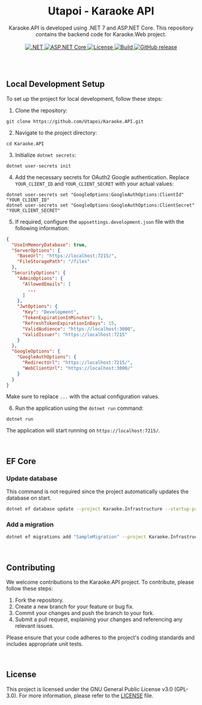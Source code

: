 <div align=center>
<h1>Utapoi - Karaoke API</h1>
Karaoke.API is developed using .NET 7 and ASP.NET Core. This repository contains the backend code for Karaoke.Web project.
</div>
<br>

<div align="center">
  <a href="https://dotnet.microsoft.com/">
    <img src="https://img.shields.io/badge/.NET-7-512BD4?style=for-the-badge&logo=.net&labelColor=1f1f1f" alt=".NET">
  </a>
  <a href="https://dotnet.microsoft.com/apps/aspnet">
    <img src="https://img.shields.io/badge/ASP.NET%20Core-7-512BD4?style=for-the-badge&logo=asp.net&labelColor=1f1f1f" alt="ASP.NET Core">
  </a>

  <a href="https://github.com/Utapoi/Karaoke.API/blob/main/LICENSE">
    <img src="https://img.shields.io/github/license/Utapoi/Karaoke.API?style=for-the-badge&labelColor=1f1f1f&color=B91C1C" alt="License">
  </a>
  <a href="https://github.com/Utapoi/Karaoke.API/actions">
    <img src="https://img.shields.io/github/actions/workflow/status/Utapoi/Karaoke.API/dotnet.yml?style=for-the-badge&logo=github&labelColor=1f1f1f&color=047857" alt="Build">
  </a>
  <a href="https://github.com/Utapoi/Karaoke.API/releases">
    <img src="https://img.shields.io/github/release/Utapoi/Karaoke.API?style=for-the-badge&labelColor=1f1f1f&color=B91C1C" alt="GitHub release">
  </a>
</div>

<br><br>

## Local Development Setup

To set up the project for local development, follow these steps:

1. Clone the repository:

```shell
git clone https://github.com/Utapoi/Karaoke.API.git
```

2. Navigate to the project directory:

```shell
cd Karaoke.API
```

3. Initialize `dotnet secrets`:

```shell
dotnet user-secrets init
```

4. Add the necessary secrets for OAuth2 Google authentication. Replace `YOUR_CLIENT_ID` and `YOUR_CLIENT_SECRET` with your actual values:

```shell
dotnet user-secrets set "GoogleOptions:GoogleAuthOptions:ClientId" "YOUR_CLIENT_ID"
dotnet user-secrets set "GoogleOptions:GoogleAuthOptions:ClientSecret" "YOUR_CLIENT_SECRET"
```

5. If required, configure the `appsettings.development.json` file with the following information:

```json
{
  "UseInMemoryDatabase": true,
  "ServerOptions": {
    "BaseUrl": "https://localhost:7215/",
    "FileStoragePath": "/files"
  },
  "SecurityOptions": {
    "AdminOptions": {
      "AllowedEmails": [
        ...
      ]
    },
    "JwtOptions": {
      "Key": "Development",
      "TokenExpirationInMinutes": 5,
      "RefreshTokenExpirationInDays": 15,
      "ValidAudience": "https://localhost:3000",
      "ValidIssuer": "https://localhost:7215"
    }
  },
  "GoogleOptions": {
    "GoogleAuthOptions": {
      "RedirectUrl": "https://localhost:7215/",
      "WebClientUrl": "https://localhost:3000/"
    }
  }
}
```

Make sure to replace `...` with the actual configuration values.

6. Run the application using the `dotnet run` command:

```shell
dotnet run
```

The application will start running on `https://localhost:7215/`.

<br>

## EF Core

### Update database
This command is not required since the project automatically updates the database on start.

```sh
dotnet ef database update --project Karaoke.Infrastructure --startup-project Karaoke.API
```

### Add a migration

```sh
dotnet ef migrations add "SampleMigration" --project Karaoke.Infrastructure --startup-project Karaoke.API --output-dir Persistence/Migrations
```
<br>

## Contributing

We welcome contributions to the Karaoke.API project. To contribute, please follow these steps:

1. Fork the repository.
2. Create a new branch for your feature or bug fix.
3. Commit your changes and push the branch to your fork.
4. Submit a pull request, explaining your changes and referencing any relevant issues.

Please ensure that your code adheres to the project's coding standards and includes appropriate unit tests.

<br>

## License

This project is licensed under the GNU General Public License v3.0 (GPL-3.0). For more information, please refer to the [LICENSE](LICENSE) file.

